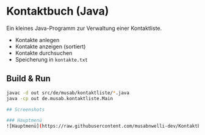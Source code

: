 # Kontaktbuch (Java)

Ein kleines Java-Programm zur Verwaltung einer Kontaktliste.  
- Kontakte anlegen  
- Kontakte anzeigen (sortiert)  
- Kontakte durchsuchen  
- Speicherung in `kontakte.txt`

## Build & Run
```bash
javac -d out src/de/musab/kontaktliste/*.java
java -cp out de.musab.kontaktliste.Main

## Screenshots

### Hauptmenü
![Hauptmenü](https://raw.githubusercontent.com/musabnwelli-dev/Kontaktbuch/refs/heads/master/Bildschirmfoto%202025-10-04%20um%2013.00.57.png?token=GHSAT0AAAAAADLHKAUT26EPXEPE3BX6I54C2HBANDQ)

